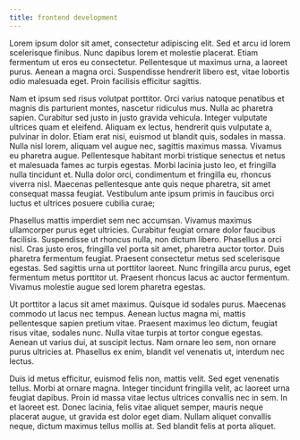 ```yaml
---
title: frontend development
---
```


Lorem ipsum dolor sit amet, consectetur adipiscing elit. Sed et arcu id lorem scelerisque finibus. Nunc dapibus lorem et molestie placerat. Etiam fermentum ut eros eu consectetur. Pellentesque ut maximus urna, a laoreet purus. Aenean a magna orci. Suspendisse hendrerit libero est, vitae lobortis odio malesuada eget. Proin facilisis efficitur sagittis.

Nam et ipsum sed risus volutpat porttitor. Orci varius natoque penatibus et magnis dis parturient montes, nascetur ridiculus mus. Nulla ac pharetra sapien. Curabitur sed justo in justo gravida vehicula. Integer vulputate ultrices quam et eleifend. Aliquam ex lectus, hendrerit quis vulputate a, pulvinar in dolor. Etiam erat nisi, euismod ut blandit quis, sodales in massa. Nulla nisl lorem, aliquam vel augue nec, sagittis maximus massa. Vivamus eu pharetra augue. Pellentesque habitant morbi tristique senectus et netus et malesuada fames ac turpis egestas. Morbi lacinia justo leo, et fringilla nulla tincidunt et. Nulla dolor orci, condimentum et fringilla eu, rhoncus viverra nisl. Maecenas pellentesque ante quis neque pharetra, sit amet consequat massa feugiat. Vestibulum ante ipsum primis in faucibus orci luctus et ultrices posuere cubilia curae;

Phasellus mattis imperdiet sem nec accumsan. Vivamus maximus ullamcorper purus eget ultricies. Curabitur feugiat ornare dolor faucibus facilisis. Suspendisse ut rhoncus nulla, non dictum libero. Phasellus a orci nisl. Cras justo eros, fringilla vel porta sit amet, pharetra auctor tortor. Duis pharetra fermentum feugiat. Praesent consectetur metus sed scelerisque egestas. Sed sagittis urna ut porttitor laoreet. Nunc fringilla arcu purus, eget fermentum metus porttitor ut. Praesent rhoncus lacus ac auctor fermentum. Vivamus molestie augue sed lorem pharetra egestas.

Ut porttitor a lacus sit amet maximus. Quisque id sodales purus. Maecenas commodo ut lacus nec tempus. Aenean luctus magna mi, mattis pellentesque sapien pretium vitae. Praesent maximus leo dictum, feugiat risus vitae, sodales nunc. Nulla vitae turpis at tortor congue egestas. Aenean ut varius dui, at suscipit lectus. Nam ornare leo sem, non ornare purus ultricies at. Phasellus ex enim, blandit vel venenatis ut, interdum nec lectus.

Duis id metus efficitur, euismod felis non, mattis velit. Sed eget venenatis tellus. Morbi at ornare magna. Integer tincidunt fringilla velit, ac laoreet urna feugiat dapibus. Proin id massa vitae lectus ultrices convallis nec in sem. In et laoreet est. Donec lacinia, felis vitae aliquet semper, mauris neque placerat augue, ut gravida est dolor eget diam. Nullam aliquet convallis neque, dictum maximus tellus mollis at. Sed blandit felis at porta aliquet.
